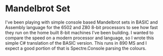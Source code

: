 # Mandelbrot Set

I've been playing with simple console based Mandelbrot sets in BASIC and Assembly 
language for the 6502 and Z80 8-bit processors to see how fast they run on the
home built 8-bit machines I've been building. I wanted to compare the speed on a 
modern processor and language, so I wrote this simple C# translation of the BASIC 
version. This runs in 890 MS and I expect a good portion of that is Spectre.Console
parsing the colours.


